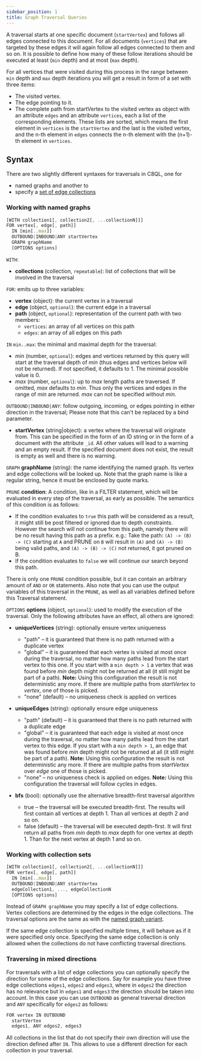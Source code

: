 ```yaml
---
sidebar_position: 1
title: Graph Traversal Queries
---
```


A traversal starts at one specific document (`startVertex`) and follows all edges connected to this document. For all documents (`vertices`) that are targeted by these edges it will again follow all edges connected to them and so on. It is possible to define how many of these follow iterations should be executed at least (`min` depth) and at most (`max` depth).

For all vertices that were visited during this process in the range between `min` depth and `max` depth iterations you will get a result in form of a set with three items:

- The visited vertex.
- The edge pointing to it.
- The complete path from startVertex to the visited vertex as object with an attribute `edges` and an attribute `vertices`, each a list of the corresponding elements. These lists are sorted, which means the first element in `vertices` is the `startVertex` and the last is the visited vertex, and the n-th element in `edges` connects the n-th element with the (n+1)-th element in `vertices`.

## Syntax

There are two slightly different syntaxes for traversals in C8QL, one for

- named graphs and another to
- specify a [set of edge collections](#working-with-collection-sets)

### Working with named graphs

```js
[WITH collection1[, collection2[, ...collectionN]]]
FOR vertex[, edge[, path]]
  IN [min[..max]]
  OUTBOUND|INBOUND|ANY startVertex
  GRAPH graphName
  [OPTIONS options]
```

`WITH`:

- **collections** (collection, `repeatable`): list of collections that will be involved in the traversal

`FOR`: emits up to three variables:

- **vertex** (object): the current vertex in a traversal
- **edge** (object, `optional`): the current edge in a traversal
- **path** (object, `optional`): representation of the current path with two members:
  - `vertices`: an array of all vertices on this path
  - `edges`: an array of all edges on this path

`IN` `min..max`: the minimal and maximal depth for the traversal:

- *_min_* (number, `optional`): edges and vertices returned by this query will start at the traversal depth of _min_ (thus edges and vertices below will not be returned). If not specified, it defaults to 1. The minimal possible value is 0.
- *_max_* (number, `optional`): up to _max_ length paths are traversed. If omitted, _max_ defaults to _min_. Thus only the vertices and edges in the range of _min_ are returned. _max_ can not be specified without _min_.

`OUTBOUND|INBOUND|ANY`: follow outgoing, incoming, or edges pointing in either direction in the traversal; Please note that this can't be replaced by a bind parameter.

- **startVertex** (string|object): a vertex where the traversal will originate from. This can be specified in the form of an ID string or in the form of a document with the attribute `_id`. All other values will lead to a warning and an empty result. If the specified document does not exist, the result is empty as well and there is no warning.

`GRAPH` **graphName** (string): the name identifying the named graph. Its vertex and edge collections will be looked up. Note that the graph name is like a regular string, hence it must be enclosed by quote marks.

`PRUNE` **condition**: A condition, like in a FILTER statement, which will be evaluated in every step of the traversal, as early as possible. The semantics of this condition is as follows:

- If the condition evaluates to `true` this path will be considered as a result, it might still be post filtered or ignored due to depth constraints. However the search will not continue from this path, namely there will be no result having this path as a prefix.
e.g.: Take the path: `(A) -> (B) -> (C)`  starting at `A` and PRUNE on `B` will result in `(A)` and `(A) -> (B)` being valid paths, and `(A) -> (B) -> (C)` not returned, it got pruned on B.
- If the condition evaluates to `false` we will continue our search beyond this path.

There is only one `PRUNE` condition possible, but it can contain an arbitrary amount of `AND` or `OR` statements. Also note that you can use the output variables of this traversal in the `PRUNE`, as well as all variables defined before this Traversal statement.

`OPTIONS` **options** (object, `optional`): used to modify the execution of the traversal. Only the following attributes have an effect, all others are ignored:

- **uniqueVertices** (string): optionally ensure vertex uniqueness
  - "path" – it is guaranteed that there is no path returned with a duplicate vertex
  - "global" – it is guaranteed that each vertex is visited at most once during the traversal, no matter how many paths lead from the start vertex to this one. If you start with a `min depth > 1` a vertex that was found before _min_ depth might not be returned at all (it still might be part of a path). **Note:** Using this configuration the result is not deterministic any more. If there are multiple paths from _startVertex_ to _vertex_, one of those is picked.
  - "none" (default) – no uniqueness check is applied on vertices

- **uniqueEdges** (string): optionally ensure edge uniqueness
  - "path" (default) – it is guaranteed that there is no path returned with a duplicate edge
  - "global" – it is guaranteed that each edge is visited at most once during the traversal, no matter how many paths lead from the start vertex to this edge. If you start with a `min depth > 1`, an edge that was found before _min_ depth might not be returned at all (it still might be part of a path). **Note:** Using this configuration the result is not deterministic any more. If there are multiple paths from _startVertex_ over _edge_ one of those is picked.
  - "none" – no uniqueness check is applied on edges. **Note:** Using this configuration the traversal will follow cycles in edges.

- **bfs** (bool): optionally use the alternative breadth-first traversal algorithm
  - true – the traversal will be executed breadth-first. The results will first contain all vertices at depth 1. Than all vertices at depth 2 and so on.
  - false (default) – the traversal will be executed depth-first. It will first return all paths from _min_ depth to _max_ depth for one vertex at depth 1. Than for the next vertex at depth 1 and so on.

### Working with collection sets

```js
[WITH collection1[, collection2[, ...collectionN]]]
FOR vertex[, edge[, path]]
  IN [min[..max]]
  OUTBOUND|INBOUND|ANY startVertex
  edgeCollection1, ..., edgeCollectionN
  [OPTIONS options]
```

Instead of `GRAPH graphName` you may specify a list of edge collections. Vertex collections are determined by the edges in the edge collections. The traversal options are the same as with the [named graph variant](#working-with-named-graphs).

If the same edge collection is specified multiple times, it will behave as if it were specified only once. Specifying the same edge collection is only allowed when the collections do not have conflicting traversal directions.

### Traversing in mixed directions

For traversals with a list of edge collections you can optionally specify the direction for some of the edge collections. Say for example you have three edge collections `edges1`, `edges2` and `edges3`, where in `edges2` the direction has no relevance but in `edges1` and `edges3` the direction should be taken into account. In this case you can use `OUTBOUND` as general traversal direction and `ANY` specifically for `edges2` as follows:

```js
FOR vertex IN OUTBOUND
  startVertex
  edges1, ANY edges2, edges3
```

All collections in the list that do not specify their own direction will use the direction defined after `IN`. This allows to use a different direction for each collection in your traversal.
